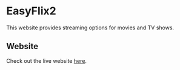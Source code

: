 # EasyFlix2
This website provides streaming options for movies and TV shows.

## Website

Check out the live website [here](https://anilove31.github.io/EasyFlix2/).
